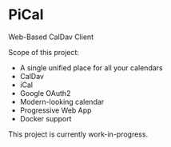 # PiCal
Web-Based CalDav Client

Scope of this project:
- A single unified place for all your calendars
- CalDav
- iCal
- Google OAuth2
- Modern-looking calendar
- Progressive Web App
- Docker support

This project is currently work-in-progress.

